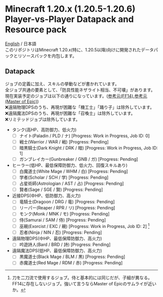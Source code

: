# Minecraft 1.20.x (1.20.5-1.20.6) Player-vs-Player Datapack and Resource pack
[English](../README.md) / 日本語  
このリポジトリはMinecraft 1.20.x(特に、1.20.5以降)向けに開発されたデータパックとリソースパックを内包します。
## Datapack
ジョブの定義に加え、スキルの挙動などが書かれています。  
全ジョブ共通の要素として、「防具性能ネザライト相当、不可壊」があります。  
現在実装予定のジョブは以下の通りになっています。([参考元(FF14)](https://jp.finalfantasyxiv.com/jobguide/battle/?utm_source=lodestone&utm_medium=pc_banner&utm_campaign=jp_jobguide),[参考元(Master of Epic)](https://moeread.usamimi.info/index.php?%A5%B7%A5%C3%A5%D7%2F%CA%A3%B9%E7))  
:x:遠隔物理DPSのうち、再現が困難な「機工士」「踊り子」は除外しています。  
:x:遠隔魔法DPSのうち、再現が困難な「召喚士」は除外しています。  
:x:リミテッドジョブは除外しています。  
- タンク(高HP、高防御力、低火力)
  - [ ] ナイト(Paladin / PLD / ナ) [Progress: Work in Progress, Job ID: 0]
  - [ ] 戦士(Warrior / WAR / 戦) [Progress: Pending]
  - [ ] 暗黒騎士(Dark Knight / DRK / 暗) [Progress: Work in Progress, Job ID: 1]
  - [ ] ガンブレイカー(Gunbreaker / GNB / ガ) [Progress: Pending]
- ヒーラー(低HP、最低保障防御力、低火力、回復スキルあり)
  - [ ] 白魔道士(White Mage / WHM / 白) [Progress: Pending]
  - [ ] 学者(Scholar / SCH / 学) [Progress: Pending]
  - [ ] 占星術師(Astrologian / AST / 占) [Progress: Pending]
  - [ ] 賢者(Sage / SGE / 賢) [Progress: Pending]
- 近接DPS(中HP、低防御力、高火力)
  - [ ] 竜騎士(Dragoon / DRG / 竜) [Progress: Pending]
  - [ ] リーパー(Reaper / RPR / リ) [Progress: Pending]
  - [ ] モンク(Monk / MNK / モ) [Progress: Pending]
  - [ ] 侍(Samurai / SAM / 侍) [Progress: Pending]
  - [ ] 巫覡(Exorcist / EXC / 覡) [Progress: Work in Progress, Job ID: 2] [^1]
  - [ ] 忍者(Ninja / NIN / 忍) [Progress: Pending]
- 遠隔物理DPS(中HP、最低保障防御力、高火力)
  - [ ] 吟遊詩人(Bard / BRD / 詩) [Progress: Pending]
- 遠隔魔法DPS(低HP、最低保障防御力、高火力)
  - [ ] 黒魔道士(Black Mage / BLM / 黒) [Progress: Pending]
  - [ ] 赤魔道士(Red Mage / RDM / 赤) [Progress: Pending]

[^1]: 刀を二刀流で使用するジョブ。侍と基本的には同じだが、子細が異なる。FF14に存在しないジョブ。強いて言うならMaster of Epicのサムライが近いか。
